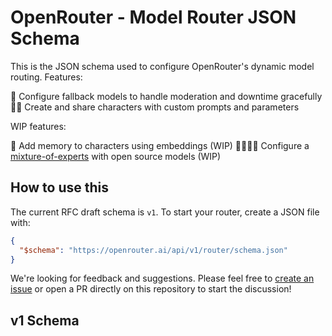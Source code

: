 # OpenRouter - Model Router JSON Schema

This is the JSON schema used to configure OpenRouter's dynamic model routing. Features:

🔀 Configure fallback models to handle moderation and downtime gracefully
🦹‍♀️ Create and share characters with custom prompts and parameters

WIP features:

🧠 Add memory to characters using embeddings (WIP)
👨‍👩‍👧‍👦 Configure a [mixture-of-experts](https://arxiv.org/abs/2208.02813) with open source models (WIP)

## How to use this

The current RFC draft schema is `v1`. To start your router, create a JSON file with:

```json
{
  "$schema": "https://openrouter.ai/api/v1/router/schema.json"
}
```

We're looking for feedback and suggestions. Please feel free to [create an issue](/issues) or open a PR directly on this repository to start the discussion!

## v1 Schema
